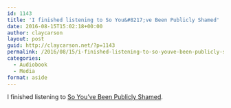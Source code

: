 ```yaml
---
id: 1143
title: 'I finished listening to So You&#8217;ve Been Publicly Shamed'
date: 2016-08-15T15:02:18+00:00
author: claycarson
layout: post
guid: http://claycarson.net/?p=1143
permalink: /2016/08/15/i-finished-listening-to-so-youve-been-publicly-shamed/
categories:
  - Audiobook
  - Media
format: aside
---
```

I finished listening to [So You&#8217;ve Been Publicly Shamed](http://amazon.com/exec/obidos/ASIN/1594487138/claycarson0c-20).<!--more-->